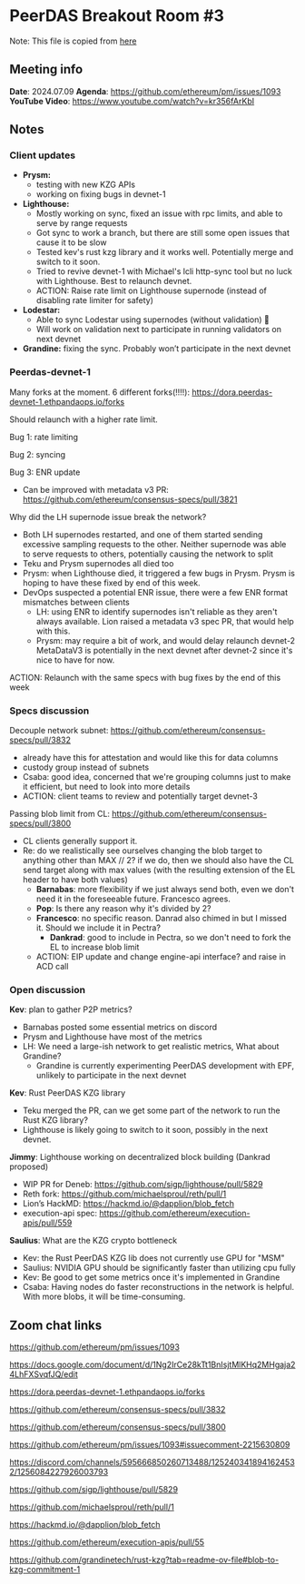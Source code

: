 

# PeerDAS Breakout Room #3
Note: This file is copied from [here](https://docs.google.com/document/d/1Ng2IrCe28kTt1BnIsjtMlKHq2MHgaja24LhFXSvqfJQ/edit#heading=h.tubwqb51zcjq)
## Meeting info
**Date**: 2024.07.09
**Agenda**: https://github.com/ethereum/pm/issues/1093
**YouTube Video**: https://www.youtube.com/watch?v=kr356fArKbI
## Notes
### Client updates
- **Prysm:**
  - testing with new KZG APIs
  - working on fixing bugs in devnet-1
- **Lighthouse:**
  - Mostly working on sync, fixed an issue with rpc limits, and able to serve by range requests
  - Got sync to work a branch, but there are still some open issues that cause it to be slow
  - Tested kev's rust kzg library and it works well. Potentially merge and switch to it soon.
  - Tried to revive devnet-1 with Michael's lcli http-sync tool but no luck with Lighthouse. Best to relaunch devnet.
  - ACTION: Raise rate limit on Lighthouse supernode (instead of disabling rate limiter for safety)
- **Lodestar:**
  - Able to sync Lodestar using supernodes (without validation) 🎉
  - Will work on validation next to participate in running validators on next devnet
- **Grandine:** fixing the sync. Probably won’t participate in the next devnet

### Peerdas-devnet-1

Many forks at the moment. 6 different forks(!!!!): https://dora.peerdas-devnet-1.ethpandaops.io/forks

Should relaunch with a higher rate limit.

Bug 1: rate limiting

Bug 2: syncing

Bug 3: ENR update

- Can be improved with metadata v3 PR: https://github.com/ethereum/consensus-specs/pull/3821

Why did the LH supernode issue break the network?
- Both LH supernodes restarted, and one of them started sending excessive sampling requests to the other. Neither supernode was able to serve requests to others, potentially causing the network to split
- Teku and Prysm supernodes all died too
- Prysm: when Lighthouse died, it triggered a few bugs in Prysm. Prysm is hoping to have these fixed by end of this week.
- DevOps suspected a potential ENR issue, there were a few ENR format mismatches between clients
  - LH: using ENR to identify supernodes isn't reliable as they aren't always available. Lion raised a metadata v3 spec PR, that would help with this.
  - Prysm: may require a bit of work, and would delay relaunch devnet-2
MetaDataV3 is potentially in the next devnet after devnet-2 since it's nice to have for now.

ACTION: Relaunch with the same specs with bug fixes by the end of this week

### Specs discussion

Decouple network subnet: https://github.com/ethereum/consensus-specs/pull/3832
- already have this for attestation and would like this for data columns
- custody group instead of subnets
- Csaba: good idea, concerned that we're grouping columns just to make it efficient, but need to look into more details
- ACTION: client teams to review and potentially target devnet-3

Passing blob limit from CL: https://github.com/ethereum/consensus-specs/pull/3800
- CL clients generally support it.
- Re: do we realistically see ourselves changing the blob target to anything other than MAX // 2? if we do, then we should also have the CL send target along with max values (with the resulting extension of the EL header to have both values)
  - **Barnabas**: more flexibility if we just always send both, even we don't need it in the foreseeable future. Francesco agrees.
  - **Pop**: Is there any reason why it's divided by 2?
  - **Francesco**: no specific reason. Danrad also chimed in but I missed it. Should we include it in Pectra?
    - **Dankrad**: good to include in Pectra, so we don't need to fork the EL to increase blob limit
  - ACTION: EIP update and change engine-api interface? and raise in ACD call

### Open discussion
**Kev**: plan to gather P2P metrics?
- Barnabas posted some essential metrics on discord
- Prysm and Lighthouse have most of the metrics
- LH: We need a large-ish network to get realistic metrics, What about Grandine?
  - Grandine is currently experimenting PeerDAS development with EPF, unlikely to participate in the next devnet

**Kev**: Rust PeerDAS KZG library
  - Teku merged the PR, can we get some part of the network to run the Rust KZG library?
  - Lighthouse is likely going to switch to it soon, possibly in the next devnet.

**Jimmy**: Lighthouse working on decentralized block building (Dankrad proposed)
- WIP PR for Deneb: https://github.com/sigp/lighthouse/pull/5829
- Reth fork: https://github.com/michaelsproul/reth/pull/1
- Lion’s HackMD: https://hackmd.io/@dapplion/blob_fetch
- execution-api spec: https://github.com/ethereum/execution-apis/pull/559

**Saulius**: What are the KZG crypto bottleneck
- Kev: the Rust PeerDAS KZG lib does not currently use GPU for "MSM"
- Saulius: NVIDIA GPU should be significantly faster than utilizing cpu fully
- Kev: Be good to get some metrics once it's implemented in Grandine
- Csaba: Having nodes do faster reconstructions in the network is helpful. With more blobs, it will be time-consuming.

## Zoom chat links
https://github.com/ethereum/pm/issues/1093

https://docs.google.com/document/d/1Ng2IrCe28kTt1BnIsjtMlKHq2MHgaja24LhFXSvqfJQ/edit

https://dora.peerdas-devnet-1.ethpandaops.io/forks

https://github.com/ethereum/consensus-specs/pull/3832

https://github.com/ethereum/consensus-specs/pull/3800

https://github.com/ethereum/pm/issues/1093#issuecomment-2215630809

https://discord.com/channels/595666850260713488/1252403418941624532/1256084227926003793

https://github.com/sigp/lighthouse/pull/5829

https://github.com/michaelsproul/reth/pull/1

https://hackmd.io/@dapplion/blob_fetch

https://github.com/ethereum/execution-apis/pull/55

https://github.com/grandinetech/rust-kzg?tab=readme-ov-file#blob-to-kzg-commitment-1
